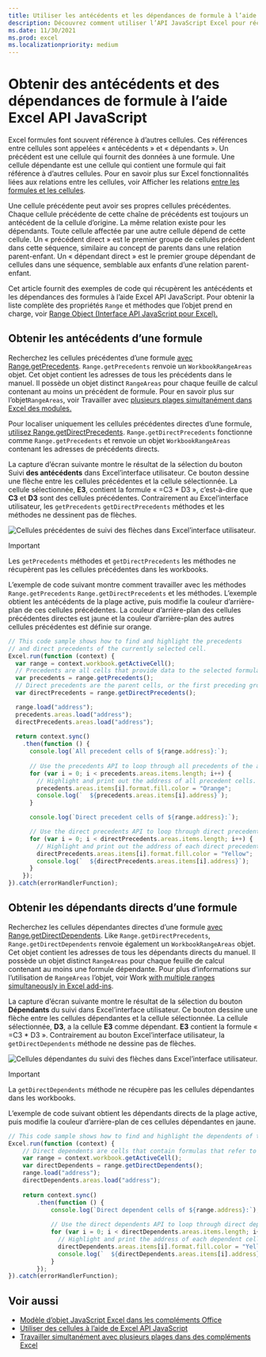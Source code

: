 ```yaml
---
title: Utiliser les antécédents et les dépendances de formule à l’aide Excel API JavaScript
description: Découvrez comment utiliser l’API JavaScript Excel pour récupérer les antécédents et les dépendances de formule.
ms.date: 11/30/2021
ms.prod: excel
ms.localizationpriority: medium
---
```


# <a name="get-formula-precedents-and-dependents-using-the-excel-javascript-api"></a>Obtenir des antécédents et des dépendances de formule à l’aide Excel API JavaScript

Excel formules font souvent référence à d’autres cellules. Ces références entre cellules sont appelées « antécédents » et « dépendants ». Un précédent est une cellule qui fournit des données à une formule. Une cellule dépendante est une cellule qui contient une formule qui fait référence à d’autres cellules. Pour en savoir plus sur Excel fonctionnalités liées aux relations entre les cellules, voir Afficher les relations [entre les formules et les cellules](https://support.microsoft.com/office/a59bef2b-3701-46bf-8ff1-d3518771d507).

Une cellule précédente peut avoir ses propres cellules précédentes. Chaque cellule précédente de cette chaîne de précédents est toujours un antécédent de la cellule d’origine. La même relation existe pour les dépendants. Toute cellule affectée par une autre cellule dépend de cette cellule. Un « précédent direct » est le premier groupe de cellules précédent dans cette séquence, similaire au concept de parents dans une relation parent-enfant. Un « dépendant direct » est le premier groupe dépendant de cellules dans une séquence, semblable aux enfants d’une relation parent-enfant.

Cet article fournit des exemples de code qui récupèrent les antécédents et les dépendances des formules à l’aide Excel API JavaScript. Pour obtenir la liste complète des propriétés `Range` et méthodes que l’objet prend en charge, voir [Range Object (Interface API JavaScript pour Excel).](/javascript/api/excel/excel.range)

## <a name="get-the-precedents-of-a-formula"></a>Obtenir les antécédents d’une formule

Recherchez les cellules précédentes d’une formule [avec Range.getPrecedents](/javascript/api/excel/excel.range#excel-excel-range-getprecedents-member(1)). `Range.getPrecedents` renvoie un `WorkbookRangeAreas` objet. Cet objet contient les adresses de tous les précédents dans le manuel. Il possède un objet distinct `RangeAreas` pour chaque feuille de calcul contenant au moins un précédent de formule. Pour en savoir plus sur l’objet`RangeAreas`, voir Travailler avec [plusieurs plages simultanément dans Excel des modules.](excel-add-ins-multiple-ranges.md)

Pour localiser uniquement les cellules précédentes directes d’une formule, [utilisez Range.getDirectPrecedents](/javascript/api/excel/excel.range#excel-excel-range-getdirectprecedents-member(1)). `Range.getDirectPrecedents` fonctionne comme `Range.getPrecedents` et renvoie un objet `WorkbookRangeAreas` contenant les adresses de précédents directs.

La capture d’écran suivante montre le résultat de la sélection du bouton Suivi **des antécédents** dans Excel’interface utilisateur. Ce bouton dessine une flèche entre les cellules précédentes et la cellule sélectionnée. La cellule sélectionnée, **E3**, contient la formule « =C3 * D3 », c’est-à-dire que **C3** et **D3** sont des cellules précédentes. Contrairement au Excel’interface utilisateur, les `getPrecedents` `getDirectPrecedents` méthodes et les méthodes ne dessinent pas de flèches.

![Cellules précédentes de suivi des flèches dans Excel’interface utilisateur.](../images/excel-ranges-trace-precedents.png)

> [!IMPORTANT]
> Les `getPrecedents` méthodes et `getDirectPrecedents` les méthodes ne récupèrent pas les cellules précédentes dans les workbooks.

L’exemple de code suivant montre comment travailler avec les méthodes `Range.getPrecedents` `Range.getDirectPrecedents` et les méthodes. L’exemple obtient les antécédents de la plage active, puis modifie la couleur d’arrière-plan de ces cellules précédentes. La couleur d’arrière-plan des cellules précédentes directes est jaune et la couleur d’arrière-plan des autres cellules précédentes est définie sur orange.

```js
// This code sample shows how to find and highlight the precedents 
// and direct precedents of the currently selected cell.
Excel.run(function (context) {
  var range = context.workbook.getActiveCell();
  // Precedents are all cells that provide data to the selected formula.
  var precedents = range.getPrecedents();
  // Direct precedents are the parent cells, or the first preceding group of cells that provide data to the selected formula.    
  var directPrecedents = range.getDirectPrecedents();

  range.load("address");
  precedents.areas.load("address");
  directPrecedents.areas.load("address");
  
  return context.sync()
    .then(function () {
      console.log(`All precedent cells of ${range.address}:`);
      
      // Use the precedents API to loop through all precedents of the active cell.
      for (var i = 0; i < precedents.areas.items.length; i++) {
        // Highlight and print out the address of all precedent cells.
        precedents.areas.items[i].format.fill.color = "Orange";
        console.log(`  ${precedents.areas.items[i].address}`);
      }

      console.log(`Direct precedent cells of ${range.address}:`);

      // Use the direct precedents API to loop through direct precedents of the active cell.
      for (var i = 0; i < directPrecedents.areas.items.length; i++) {
        // Highlight and print out the address of each direct precedent cell.
        directPrecedents.areas.items[i].format.fill.color = "Yellow";
        console.log(`  ${directPrecedents.areas.items[i].address}`);
      }
    });
}).catch(errorHandlerFunction);
```

## <a name="get-the-direct-dependents-of-a-formula"></a>Obtenir les dépendants directs d’une formule

Recherchez les cellules dépendantes directes d’une formule [avec Range.getDirectDependents](/javascript/api/excel/excel.range#excel-excel-range-getdirectdependents-member(1)). Like `Range.getDirectPrecedents`, `Range.getDirectDependents` renvoie également un `WorkbookRangeAreas` objet. Cet objet contient les adresses de tous les dépendants directs du manuel. Il possède un objet distinct `RangeAreas` pour chaque feuille de calcul contenant au moins une formule dépendante. Pour plus d’informations sur l’utilisation de `RangeAreas` l’objet, voir Work [with multiple ranges simultaneously in Excel add-ins](excel-add-ins-multiple-ranges.md).

La capture d’écran suivante montre le résultat de la sélection du bouton **Dépendants** du suivi dans Excel’interface utilisateur. Ce bouton dessine une flèche entre les cellules dépendantes et la cellule sélectionnée. La cellule sélectionnée, **D3**, a la cellule **E3** comme dépendant. **E3** contient la formule « =C3 * D3 ». Contrairement au bouton Excel’interface utilisateur, la `getDirectDependents` méthode ne dessine pas de flèches.

![Cellules dépendantes du suivi des flèches dans Excel’interface utilisateur.](../images/excel-ranges-trace-dependents.png)

> [!IMPORTANT]
> La `getDirectDependents` méthode ne récupère pas les cellules dépendantes dans les workbooks.

L’exemple de code suivant obtient les dépendants directs de la plage active, puis modifie la couleur d’arrière-plan de ces cellules dépendantes en jaune.

```js
// This code sample shows how to find and highlight the dependents of the currently selected cell.
Excel.run(function (context) {
    // Direct dependents are cells that contain formulas that refer to other cells.
    var range = context.workbook.getActiveCell();
    var directDependents = range.getDirectDependents();
    range.load("address");
    directDependents.areas.load("address");
    
    return context.sync()
        .then(function () {
            console.log(`Direct dependent cells of ${range.address}:`);
    
            // Use the direct dependents API to loop through direct dependents of the active cell.
            for (var i = 0; i < directDependents.areas.items.length; i++) {
              // Highlight and print the address of each dependent cell.
              directDependents.areas.items[i].format.fill.color = "Yellow";
              console.log(`  ${directDependents.areas.items[i].address}`);
            }
        });
}).catch(errorHandlerFunction);
```

## <a name="see-also"></a>Voir aussi

- [Modèle d’objet JavaScript Excel dans les compléments Office](excel-add-ins-core-concepts.md)
- [Utiliser des cellules à l’aide de Excel API JavaScript](excel-add-ins-cells.md)
- [Travailler simultanément avec plusieurs plages dans des compléments Excel](excel-add-ins-multiple-ranges.md)
